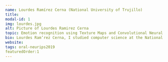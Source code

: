```yaml
---
name: Lourdes Ramírez Cerna (National University of Trujillo)
title: 
modal-id: 1
img: lourdes.jpg      
alt: Picture of Lourdes Ramirez Cerna
topic: Emotion recognition using Texture Maps and Convolutional Neural Networks
bio: Lourdes Ram’rez Cerna, I studied computer science at the National University of Trujillo, Peru. I won a scholarship to study for a master's degree in computer science at the Federal University of Ouro Preto, Brazil. Recently, I'm working as a junior faculty at my alma mater. I have experience in Computer Science, focusing on Image Processing, Computer Vision, and Pattern Recognition.
website: 
tags: oral-neurips2019
featuredOrder:1
---
```

